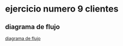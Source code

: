 # ejercicio numero 9 clientes

## diagrama de flujo

[diagrama de flujo](diagrama.png "diagrama de flujo")
